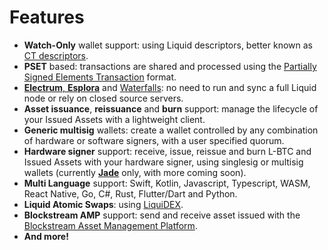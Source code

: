 # Features

* **Watch-Only** wallet support: using Liquid descriptors, better known as
  [CT descriptors](https://github.com/ElementsProject/ELIPs/blob/main/elip-0150.mediawiki).
* **PSET** based: transactions are shared and processed using the
  [Partially Signed Elements Transaction](https://github.com/ElementsProject/elements/blob/1fcf0cf2323b7feaff5d1fc4c506fff5ec09132e/doc/pset.mediawiki) format.
* [**Electrum**, **Esplora**](https://github.com/Blockstream/electrs) and [Waterfalls](https://github.com/RCasatta/waterfalls):
  no need to run and sync a full Liquid node or rely on closed source servers.
* **Asset issuance**, **reissuance** and **burn** support: manage the lifecycle
  of your Issued Assets with a lightweight client.
* **Generic multisig** wallets: create a wallet controlled by
  any combination of hardware or software signers, with a user
  specified quorum.
* **Hardware signer** support: receive, issue, reissue and burn L-BTC and
  Issued Assets with your hardware signer, using singlesig or multisig
  wallets (currently [**Jade**](https://blockstream.com/jade/) only, with more coming soon).
* **Multi Language** support: Swift, Kotlin, Javascript, Typescript, WASM, React Native, Go, C#, Rust, Flutter/Dart and Python. 
* **Liquid Atomic Swaps**: using [LiquiDEX](https://blog.blockstream.com/liquidex-2-step-atomic-swaps-on-the-liquid-network/).
* **Blockstream AMP** support: send and receive asset issued with the [Blockstream Asset Management Platform](https://blockstream.com/amp/).
* **And more!**
